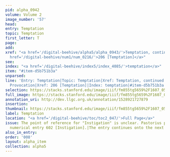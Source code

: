 ```yaml
---
pid: alpha_0942
volume: Volume 2
image_number: '57'
head: 
entry: Temptation
topic: Temptation
first_letter: T
page: 
add: 
xref: "<a href='/digital-beehive/alpha5/alpha_0943/'>Temptation, continued</a>|Instigation|Provocation|<a
  href='/digital-beehive/num1/num_0216/'>206 [Temptation]</a>"
see: 
index: "<a href='/digital-beehive/index5/index_4085/'>temptation</a>"
item: "#item-d5b751b3a"
unparsed: 
line: 'Entry: Temptation|Topic: Temptation|Xref: Temptation, continued|Xref: Instigation|Xref:
  Provocation|Xref: 206 [Temptation]|Index: temptation|#item-d5b751b3a'
selection: https://stacks.stanford.edu/image/iiif/fm855tg5659%2F1607_0524/360,4572,3154,565/full/0/default.jpg
full_image: https://stacks.stanford.edu/image/iiif/fm855tg5659%2F1607_0524/full/full/0/default.jpg
annotation_uri: http://dev.llgc.org.uk/annotation/1528921727879
insertion: 
thumbnail: https://stacks.stanford.edu/image/iiif/fm855tg5659%2F1607_0524/360,4572,600,180/250,/0/default.jpg
label: Temptation
location: "<a href='/digital-beehive/toc/toc2_047/'>Full Page</a>"
issue: The point of reference for "Instigation" is unclear. Pastorius perhaps intends
  numerical entry 602 [Instigation].|The entry continues onto the next page.
also_in_entry: 
order: '008'
layout: alpha_item
collection: alpha5
---
```

